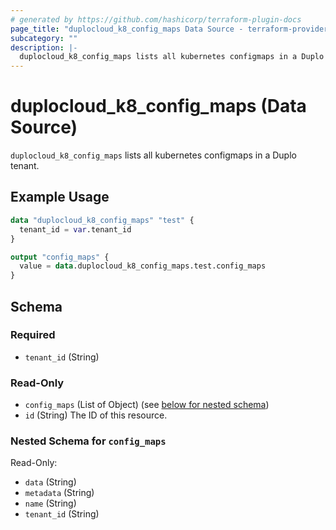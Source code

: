 ```yaml
---
# generated by https://github.com/hashicorp/terraform-plugin-docs
page_title: "duplocloud_k8_config_maps Data Source - terraform-provider-duplocloud"
subcategory: ""
description: |-
  duplocloud_k8_config_maps lists all kubernetes configmaps in a Duplo tenant.
---
```


# duplocloud_k8_config_maps (Data Source)

`duplocloud_k8_config_maps` lists all kubernetes configmaps in a Duplo tenant.

## Example Usage

```terraform
data "duplocloud_k8_config_maps" "test" {
  tenant_id = var.tenant_id
}

output "config_maps" {
  value = data.duplocloud_k8_config_maps.test.config_maps
}
```

<!-- schema generated by tfplugindocs -->
## Schema

### Required

- `tenant_id` (String)

### Read-Only

- `config_maps` (List of Object) (see [below for nested schema](#nestedatt--config_maps))
- `id` (String) The ID of this resource.

<a id="nestedatt--config_maps"></a>
### Nested Schema for `config_maps`

Read-Only:

- `data` (String)
- `metadata` (String)
- `name` (String)
- `tenant_id` (String)
